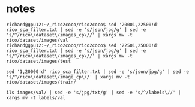 # notes

```
richard@gpu12:~/_rico2coco/rico2coco$ sed '20001,22500!d' rico_sca_filter.txt | sed -e 's/json/jpg/g' | sed -e 's/^/rico\/dataset\/images_cp\//' | xargs mv -t rico/dataset/images/val
richard@gpu12:~/_rico2coco/rico2coco$ sed '22501,25000!d' rico_sca_filter.txt | sed -e 's/json/jpg/g' | sed -e 's/^/rico\/dataset\/images_cp\//' | xargs mv -t rico/dataset/images/test

```
`sed '1,20000!d' rico_sca_filter.txt | sed -e 's/json/jpg/g' | sed -e 's/^/rico\/dataset\/image_cp\//' | xargs mv -t rico/dataset/images/train/`

`ils images/val/ | sed -e 's/jpg/txt/g' | sed -e 's/^/labels\//' | xargs mv -t labels/val`
